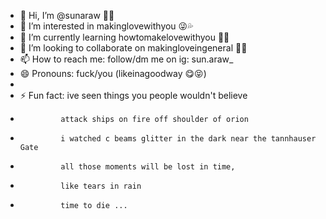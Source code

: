 - 👋 Hi, I’m @sunaraw 🙈😄
- 👀 I’m interested in makinglovewithyou 😜💦
- 🌱 I’m currently learning howtomakelovewithyou 🧐🧐 
- 💞️ I’m looking to collaborate on makingloveingeneral 💞😍
- 📫 How to reach me: follow/dm me on ig: sun.araw_ 
- 😄 Pronouns: fuck/you (likeinagoodway 😋😝) 
-
- ⚡ Fun fact: ive seen things you people wouldn't believe
-              attack ships on fire off shoulder of orion
-              i watched c beams glitter in the dark near the tannhauser Gate
-              all those moments will be lost in time,
-              like tears in rain
-              time to die ...

<!---
sunaraw00/sunaraw00 is a ✨ special ✨ repository because its `README.md` (this file) appears on your GitHub profile.
You can click the Preview link to take a look at your changes.
--->
